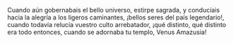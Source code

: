 Cuando aún gobernabais el bello universo,
estirpe sagrada, y conducíais hacia la alegría
a los ligeros caminantes,
¡bellos seres del país legendario!,
cuando todavía relucía vuestro culto arrebatador,
¡qué distinto, qué distinto era todo entonces,
cuando se adornaba tu templo,
Venus Amazusia!
